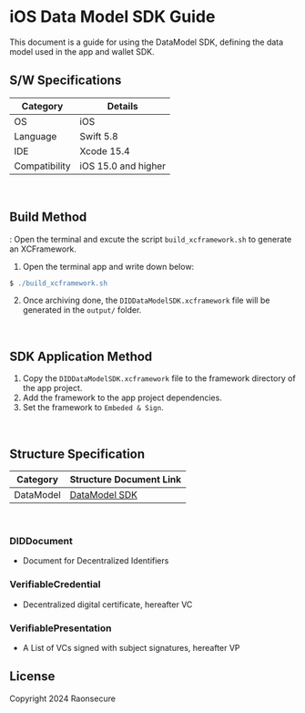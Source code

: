 # iOS Data Model SDK Guide
This document is a guide for using the DataModel SDK, defining the data model used in the app and wallet SDK.


## S/W Specifications
| Category      | Details                   |
|---------------|---------------------------|
| OS            | iOS                       |
| Language      | Swift 5.8                 |
| IDE           | Xcode 15.4                |
| Compatibility | iOS 15.0 and higher       |

<br>

## Build Method
: Open the terminal and excute the script `build_xcframework.sh` to generate an XCFramework.
1. Open the terminal app and write down below:
```groovy
$ ./build_xcframework.sh
```
2. Once archiving done, the `DIDDataModelSDK.xcframework` file will be generated in the `output/` folder.
<br>


## SDK Application Method
1. Copy the `DIDDataModelSDK.xcframework` file to the framework directory of the app project.
2. Add the framework to the app project dependencies.
3. Set the framework to `Embeded & Sign`.

<br>

## Structure Specification
| Category      | Structure Document Link                                      |
|---------------|--------------------------------------------------------------|
| DataModel     | [DataModel SDK](docs/api/did-datamodel-sdk-ios/DataModel.md) |

<br>

### DIDDocument
- Document for Decentralized Identifiers
### VerifiableCredential
- Decentralized digital certificate, hereafter VC
### VerifiablePresentation
- A List of VCs signed with subject signatures, hereafter VP



## License
Copyright 2024 Raonsecure

